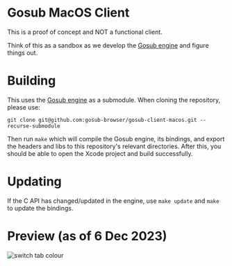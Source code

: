 # Gosub MacOS Client
This is a proof of concept and NOT a functional client.

Think of this as a sandbox as we develop the [Gosub engine](https://github.com/gosub-browser/gosub-engine) and figure things out.

# Building
This uses the [Gosub engine](https://github.com/gosub-browser/gosub-engine) as a submodule. When cloning the repository, please use:
```text
git clone git@github.com:gosub-browser/gosub-client-macos.git --recurse-submodule
```

Then run `make` which will compile the Gosub engine, its bindings, and export the headers and libs to this repository's relevant directories. After this, you should be able to open the Xcode project and build successfully.

# Updating
If the C API has changed/updated in the engine, use `make update` and `make` to update the bindings.

# Preview (as of 6 Dec 2023)
![switch tab colour](https://github.com/gosub-browser/gosub-client-macos/assets/49159969/95888dff-128b-479e-a08d-3bd423c78316)
